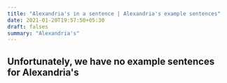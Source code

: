 ```yaml
---
title: "Alexandria's in a sentence | Alexandria's example sentences"
date: 2021-01-20T19:57:50+05:30
draft: falses
summary: "Alexandria's"
---
```

## Unfortunately, we have no example sentences for Alexandria's                 
